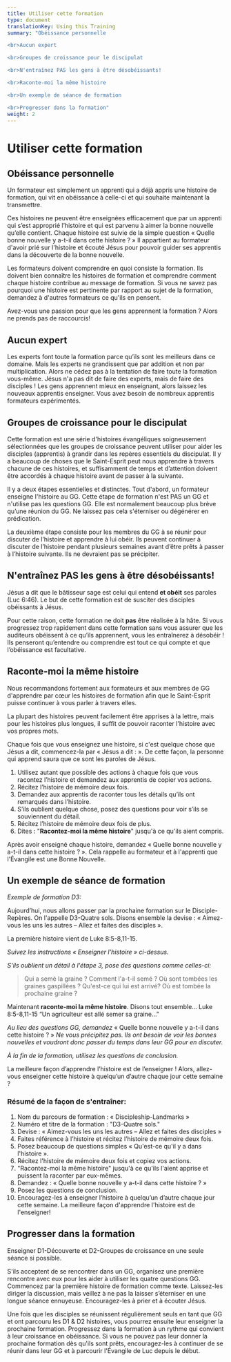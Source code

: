 ```yaml
---
title: Utiliser cette formation
type: document
translationKey: Using this Training
summary: "Obéissance personnelle

<br>Aucun expert

<br>Groupes de croissance pour le discipulat

<br>N'entraînez PAS les gens à être désobéissants!

<br>Raconte-moi la même histoire

<br>Un exemple de séance de formation

<br>Progresser dans la formation"
weight: 2
---
```

# Utiliser cette formation

## Obéissance personnelle

Un formateur est simplement un apprenti qui a déjà appris une histoire de formation, qui vit en obéissance à celle-ci et qui souhaite maintenant la transmettre.

Ces histoires ne peuvent être enseignées efficacement que par un apprenti qui s’est approprié l’histoire et qui est parvenu à aimer la bonne nouvelle qu’elle contient. Chaque histoire est suivie de la simple question « Quelle bonne nouvelle y a-t-il dans cette histoire ? » Il appartient au formateur d'avoir prié sur l'histoire et écouté Jésus pour pouvoir guider ses apprentis dans la découverte de la bonne nouvelle.

Les formateurs doivent comprendre en quoi consiste la formation. Ils doivent bien connaître les histoires de formation et comprendre comment chaque histoire contribue au message de formation. Si vous ne savez pas pourquoi une histoire est pertinente par rapport au sujet de la formation, demandez à d'autres formateurs ce qu'ils en pensent.

Avez-vous une passion pour que les gens apprennent la formation ? Alors ne prends pas de raccourcis!

## Aucun expert

Les experts font toute la formation parce qu’ils sont les meilleurs dans ce domaine. Mais les experts ne grandissent que par addition et non par multiplication. Alors ne cédez pas à la tentation de faire toute la formation vous-même. Jésus n'a pas dit de faire des experts, mais de faire des disciples ! Les gens apprennent mieux en enseignant, alors laissez les nouveaux apprentis enseigner. Vous avez besoin de nombreux apprentis formateurs expérimentés.

## Groupes de croissance pour le discipulat

Cette formation est une série d'histoires évangéliques soigneusement sélectionnées que les groupes de croissance peuvent utiliser pour aider les disciples (apprentis) à grandir dans les repères essentiels du discipulat. Il y a beaucoup de choses que le Saint-Esprit peut nous apprendre à travers chacune de ces histoires, et suffisamment de temps et d’attention doivent être accordés à chaque histoire avant de passer à la suivante.

Il y a deux étapes essentielles et distinctes. Tout d'abord, un formateur enseigne l'histoire au GG. Cette étape de formation n'est PAS un GG et n'utilise pas les questions GG. Elle est normalement beaucoup plus brève qu’une réunion du GG. Ne laissez pas cela s'éterniser ou dégénérer en prédication.

La deuxième étape consiste pour les membres du GG à se réunir pour discuter de l’histoire et apprendre à lui obéir. Ils peuvent continuer à discuter de l’histoire pendant plusieurs semaines avant d’être prêts à passer à l’histoire suivante. Ils ne devraient pas se précipiter.

## N'entraînez PAS les gens à être désobéissants!

Jésus a dit que le bâtisseur sage est celui qui entend **et obéit** ses paroles (Luc 6:46). Le but de cette formation est de susciter des disciples obéissants à Jésus.

Pour cette raison, cette formation ne doit **pas** être réalisée à la hâte. Si vous progressez trop rapidement dans cette formation sans vous assurer que les auditeurs obéissent à ce qu’ils apprennent, vous les entraînerez à désobéir ! Ils penseront qu’entendre ou comprendre est tout ce qui compte et que l’obéissance est facultative.

## Raconte-moi la même histoire

Nous recommandons fortement aux formateurs et aux membres de GG d'apprendre par cœur les histoires de formation afin que le Saint-Esprit puisse continuer à vous parler à travers elles.

La plupart des histoires peuvent facilement être apprises à la lettre, mais pour les histoires plus longues, il suffit de pouvoir raconter l'histoire avec vos propres mots.

Chaque fois que vous enseignez une histoire, si c'est quelque chose que Jésus a dit, commencez-la par « Jésus a dit : ». De cette façon, la personne qui apprend saura que ce sont les paroles de Jésus.

1.  Utilisez autant que possible des actions à chaque fois que vous racontez l’histoire et demandez aux apprentis de copier vos actions.
2.  Récitez l’histoire de mémoire deux fois.
3.  Demandez aux apprentis de raconter tous les détails qu’ils ont remarqués dans l’histoire.
4.  S’ils oublient quelque chose, posez des questions pour voir s’ils se souviennent du détail.
5.  Récitez l’histoire de mémoire deux fois de plus.
6.  Dites : "**Racontez-moi la même histoire**" jusqu'à ce qu'ils aient compris.

Après avoir enseigné chaque histoire, demandez « Quelle bonne nouvelle y a-t-il dans cette histoire ? ». Cela rappelle au formateur et à l'apprenti que l'Évangile est une Bonne Nouvelle.

## Un exemple de séance de formation

*Exemple de formation D3:*

Aujourd’hui, nous allons passer par la prochaine formation sur le Disciple-Repères. On l'appelle D3-Quatre sols. Disons ensemble la devise : « Aimez-vous les uns les autres – Allez et faites des disciples ».

La première histoire vient de Luke 8:5-8,11-15.

*Suivez les instructions « Enseigner l'histoire » ci-dessus.*

*S'ils oublient un détail à l'étape 3, pose des questions comme celles-ci:*

>   Qui a semé la graine ? Comment l'a-t-il semé ? Où sont tombées les graines gaspillées ? Qu'est-ce qui lui est arrivé? Où est tombée la prochaine graine ?

Maintenant **raconte-moi la même histoire**. Disons tout ensemble... Luke 8:5-8,11-15 “Un agriculteur est allé semer sa graine..."

*Au lieu des questions GG, demandez* « Quelle bonne nouvelle y a-t-il dans cette histoire ? » *Ne vous précipitez pas. Ils ont besoin de voir les bonnes nouvelles et voudront donc passer du temps dans leur GG pour en discuter.*

*À la fin de la formation, utilisez les questions de conclusion.*

La meilleure façon d’apprendre l’histoire est de l’enseigner ! Alors, allez-vous enseigner cette histoire à quelqu’un d’autre chaque jour cette semaine ?

### Résumé de la façon de s'entraîner:

1.  Nom du parcours de formation : « Discipleship-Landmarks »
2.  Numéro et titre de la formation : "D3-Quatre sols."
3.  Devise : « Aimez-vous les uns les autres – Allez et faites des disciples »
4.  Faites référence à l’histoire et récitez l’histoire de mémoire deux fois.
5.  Posez beaucoup de questions simples « Qu'est-ce qu'il y a dans l'histoire ».
6.  Récitez l'histoire de mémoire deux fois et copiez vos actions.
7.  "Racontez-moi la même histoire" jusqu'à ce qu'ils l'aient apprise et puissent la raconter par eux-mêmes.
8.  Demandez : « Quelle bonne nouvelle y a-t-il dans cette histoire ? »
9.  Posez les questions de conclusion.
10. Encouragez-les à enseigner l’histoire à quelqu’un d’autre chaque jour cette semaine. La meilleure façon d'apprendre l'histoire est de l'enseigner!

## Progresser dans la formation

Enseigner D1-Découverte et D2-Groupes de croissance en une seule séance si possible.

S'ils acceptent de se rencontrer dans un GG, organisez une première rencontre avec eux pour les aider à utiliser les quatre questions GG. Commencez par la première histoire de formation comme texte. Laissez-les diriger la discussion, mais veillez à ne pas la laisser s’éterniser en une longue séance ennuyeuse. Encouragez-les à prier et à écouter Jésus.

Une fois que les disciples se réunissent régulièrement seuls en tant que GG et ont parcouru les D1 & D2 histoires, vous pourrez ensuite leur enseigner la prochaine formation. Progressez dans la formation à un rythme qui convient à leur croissance en obéissance. Si vous ne pouvez pas leur donner la prochaine formation dès qu'ils sont prêts, encouragez-les à continuer de se réunir dans leur GG et à parcourir l'Évangile de Luc depuis le début.


